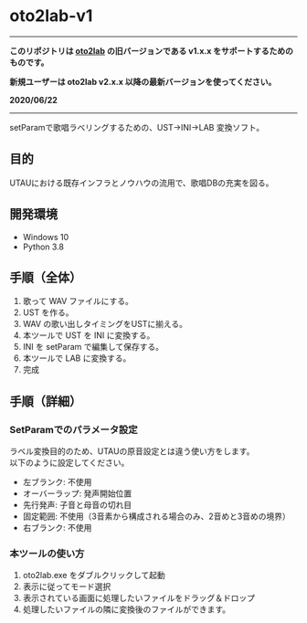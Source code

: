 # oto2lab-v1

---

**このリポジトリは [oto2lab](https://github.com/oatsu-gh/oto2lab) の旧バージョンである v1.x.x をサポートするためのものです。**

**新規ユーザーは oto2lab v2.x.x 以降の最新バージョンを使ってください。**

**2020/06/22**

---

setParamで歌唱ラベリングするための、UST→INI→LAB 変換ソフト。

## 目的

UTAUにおける既存インフラとノウハウの流用で、歌唱DBの充実を図る。

## 開発環境

-   Windows 10
-   Python 3.8

## 手順（全体）

1.  歌って WAV ファイルにする。
2.  UST を作る。
3.  WAV の歌い出しタイミングをUSTに揃える。
4.  本ツールで UST を INI に変換する。
5.  INI を setParam で編集して保存する。
6.  本ツールで LAB に変換する。
7.  完成

## 手順（詳細）

### SetParamでのパラメータ設定

ラベル変換目的のため、UTAUの原音設定とは違う使い方をします。  
以下のように設定してください。

-   左ブランク: 不使用
-   オーバーラップ: 発声開始位置
-   先行発声: 子音と母音の切れ目
-   固定範囲: 不使用（3音素から構成される場合のみ、2音めと3音めの境界）
-   右ブランク: 不使用

### 本ツールの使い方

1. oto2lab.exe をダブルクリックして起動
1. 表示に従ってモード選択
1. 表示されている画面に処理したいファイルをドラッグ＆ドロップ
1. 処理したいファイルの隣に変換後のファイルができます。
